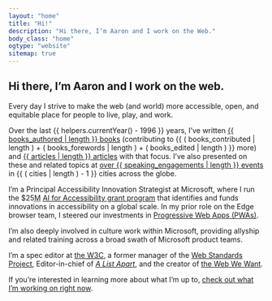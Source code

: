 ```yaml
---
layout: "home"
title: "Hi!"
description: "Hi there, I’m Aaron and I work on the Web."
body_class: "home"
ogtype: "website"
sitemap: true
---
```


## Hi there, I’m Aaron and I work on the web.

Every day I strive to make the web (and world) more accessible, open,
and equitable place for people to live, play, and work.

Over the last {{ helpers.currentYear() - 1996 }} years, I’ve written
<a href="/publications/#books">{{ books_authored | length }} books</a> (contributing to 
{{ ( books_contributed | length ) + ( books_forewords | length ) + ( books_edited | length ) }}
more) and <a href="/publications/#articles">{{ articles | length }} articles</a> with that focus. I’ve also presented on these and related topics at
<a href="/speaking-engagements/">over {{ speaking_engagements | length }} events</a> in
{{ ( cities | length ) - 1 }} cities across the globe. 

I’m a Principal Accessibility Innovation Strategist at Microsoft, where I run the $25<abbr title="million">M</abbr> [AI for Accessibility grant program](https://www.microsoft.com/ai/ai-for-accessibility) that identifies and funds innovations in accessibility on a global scale. In my prior role on the Edge browser team, I steered our investments in [Progressive Web Apps (PWAs)](/tags/progressive-web-apps/).

I’m also deeply involved in culture work within Microsoft, providing allyship and related training across a broad swath of Microsoft product teams.

I’m a spec editor at [the <abbr title="World Wide Web Consortium">W3C</abbr>](https://www.w3.org/), a former manager of the [Web Standards Project](http://webstandards.org), Editor-in-chief of [<cite>A List Apart</cite>](http://alistapart.com), and the creator of [the Web We Want](https://webwewant.fyi).

If you’re interested in learning more about what I’m up to, [check out what I’m working on right now](/now/).
